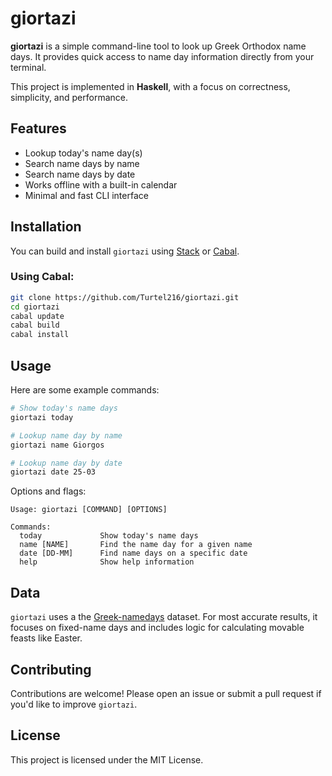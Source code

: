 # giortazi

**giortazi** is a simple command-line tool to look up Greek Orthodox name days. It provides quick access to name day information directly from your terminal.

This project is implemented in **Haskell**, with a focus on correctness, simplicity, and performance.

## Features

* Lookup today's name day(s)
* Search name days by name
* Search name days by date
* Works offline with a built-in calendar
* Minimal and fast CLI interface

## Installation

You can build and install `giortazi` using [Stack](https://docs.haskellstack.org/) or [Cabal](https://www.haskell.org/cabal/).

### Using Cabal:

```bash
git clone https://github.com/Turtel216/giortazi.git
cd giortazi
cabal update
cabal build
cabal install
```

## Usage

Here are some example commands:

```bash
# Show today's name days
giortazi today

# Lookup name day by name
giortazi name Giorgos

# Lookup name day by date
giortazi date 25-03
```

Options and flags:

```
Usage: giortazi [COMMAND] [OPTIONS]

Commands:
  today             Show today's name days
  name [NAME]       Find the name day for a given name
  date [DD-MM]      Find name days on a specific date
  help              Show help information
```

## Data

`giortazi` uses a the [Greek-namedays](https://github.com/alexstyl/Greek-namedays) dataset. For most accurate results, it focuses on fixed-name days and includes logic for calculating movable feasts like Easter.

## Contributing

Contributions are welcome! Please open an issue or submit a pull request if you'd like to improve `giortazi`.

## License

This project is licensed under the MIT License.
